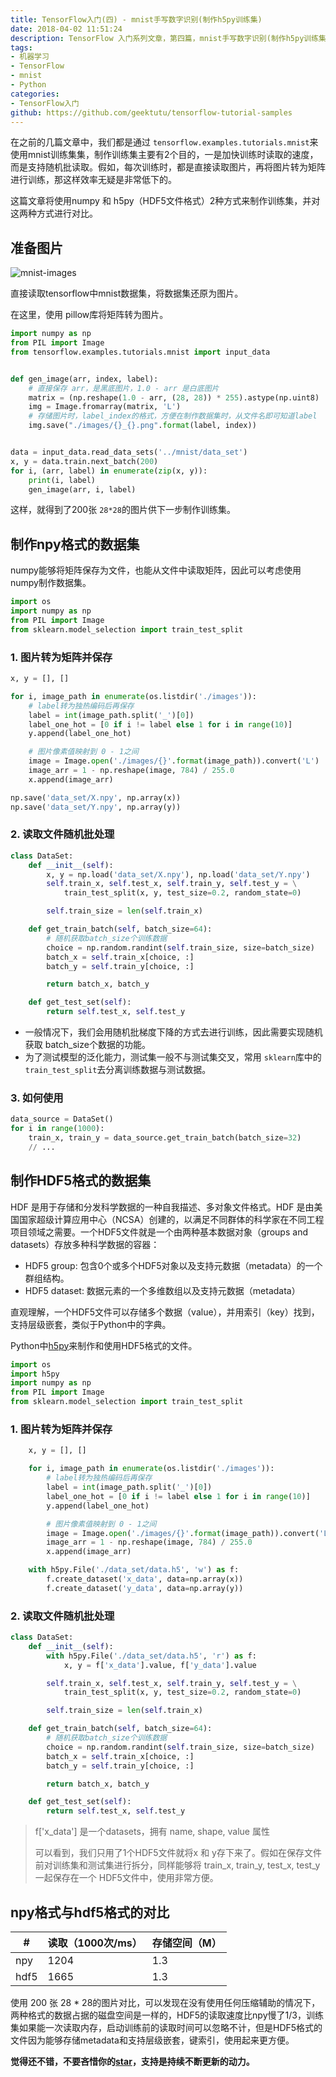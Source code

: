 ```yaml
---
title: TensorFlow入门(四) - mnist手写数字识别(制作h5py训练集)
date: 2018-04-02 11:51:24
description: TensorFlow 入门系列文章，第四篇，mnist手写数字识别(制作h5py训练集)。
tags:
- 机器学习
- TensorFlow
- mnist
- Python
categories:
- TensorFlow入门
github: https://github.com/geektutu/tensorflow-tutorial-samples
---
```


在之前的几篇文章中，我们都是通过  `tensorflow.examples.tutorials.mnist`来使用mnist训练集集，制作训练集主要有2个目的，一是加快训练时读取的速度，而是支持随机批读取。假如，每次训练时，都是直接读取图片，再将图片转为矩阵进行训练，那这样效率无疑是非常低下的。

这篇文章将使用numpy 和 h5py（HDF5文件格式）2种方式来制作训练集，并对这两种方式进行对比。

## 准备图片
![mnist-images](tensorflow-make-npy-hdf5-data-set/gen_mnist_images.png)

直接读取tensorflow中mnist数据集，将数据集还原为图片。

在这里，使用 pillow库将矩阵转为图片。

```python
import numpy as np
from PIL import Image
from tensorflow.examples.tutorials.mnist import input_data


def gen_image(arr, index, label):
    # 直接保存 arr，是黑底图片，1.0 - arr 是白底图片
    matrix = (np.reshape(1.0 - arr, (28, 28)) * 255).astype(np.uint8)
    img = Image.fromarray(matrix, 'L')
    # 存储图片时，label_index的格式，方便在制作数据集时，从文件名即可知道label
    img.save("./images/{}_{}.png".format(label, index))


data = input_data.read_data_sets('../mnist/data_set')
x, y = data.train.next_batch(200)
for i, (arr, label) in enumerate(zip(x, y)):
    print(i, label)
    gen_image(arr, i, label)
```

这样，就得到了200张 `28*28`的图片供下一步制作训练集。



## 制作npy格式的数据集

numpy能够将矩阵保存为文件，也能从文件中读取矩阵，因此可以考虑使用numpy制作数据集。

```python
import os
import numpy as np
from PIL import Image
from sklearn.model_selection import train_test_split
```

### 1. 图片转为矩阵并保存

```python
x, y = [], []

for i, image_path in enumerate(os.listdir('./images')):
    # label转为独热编码后再保存
    label = int(image_path.split('_')[0])
    label_one_hot = [0 if i != label else 1 for i in range(10)]
    y.append(label_one_hot)

    # 图片像素值映射到 0 - 1之间
    image = Image.open('./images/{}'.format(image_path)).convert('L')
    image_arr = 1 - np.reshape(image, 784) / 255.0
    x.append(image_arr)

np.save('data_set/X.npy', np.array(x))
np.save('data_set/Y.npy', np.array(y))
```

### 2. 读取文件随机批处理

```python
class DataSet:
    def __init__(self):
        x, y = np.load('data_set/X.npy'), np.load('data_set/Y.npy')
        self.train_x, self.test_x, self.train_y, self.test_y = \
            train_test_split(x, y, test_size=0.2, random_state=0)

        self.train_size = len(self.train_x)

    def get_train_batch(self, batch_size=64):
        # 随机获取batch_size个训练数据
        choice = np.random.randint(self.train_size, size=batch_size)
        batch_x = self.train_x[choice, :]
        batch_y = self.train_y[choice, :]

        return batch_x, batch_y

    def get_test_set(self):
        return self.test_x, self.test_y
```

- 一般情况下，我们会用随机批梯度下降的方式去进行训练，因此需要实现随机获取 batch_size个数据的功能。
- 为了测试模型的泛化能力，测试集一般不与测试集交叉，常用 `sklearn`库中的`train_test_split`去分离训练数据与测试数据。

### 3. 如何使用

```python
data_source = DataSet()
for i in range(1000):
    train_x, train_y = data_source.get_train_batch(batch_size=32)
    // ...
```



## 制作HDF5格式的数据集

HDF 是用于存储和分发科学数据的一种自我描述、多对象文件格式。HDF 是由美国国家超级计算应用中心（NCSA）创建的，以满足不同群体的科学家在不同工程项目领域之需要。一个HDF5文件就是一个由两种基本数据对象（groups and datasets）存放多种科学数据的容器：

- HDF5 group: 包含0个或多个HDF5对象以及支持元数据（metadata）的一个群组结构。
- HDF5 dataset: 数据元素的一个多维数组以及支持元数据（metadata）

直观理解，一个HDF5文件可以存储多个数据（value），并用索引（key）找到，支持层级嵌套，类似于Python中的字典。

Python中[h5py](http://docs.h5py.org/en/latest/index.html)来制作和使用HDF5格式的文件。

```python
import os
import h5py
import numpy as np
from PIL import Image
from sklearn.model_selection import train_test_split
```

### 1. 图片转为矩阵并保存

```python
    x, y = [], []

    for i, image_path in enumerate(os.listdir('./images')):
        # label转为独热编码后再保存
        label = int(image_path.split('_')[0])
        label_one_hot = [0 if i != label else 1 for i in range(10)]
        y.append(label_one_hot)

        # 图片像素值映射到 0 - 1之间
        image = Image.open('./images/{}'.format(image_path)).convert('L')
        image_arr = 1 - np.reshape(image, 784) / 255.0
        x.append(image_arr)

    with h5py.File('./data_set/data.h5', 'w') as f:
        f.create_dataset('x_data', data=np.array(x))
        f.create_dataset('y_data', data=np.array(y))
```

### 2. 读取文件随机批处理

```python
class DataSet:
    def __init__(self):
        with h5py.File('./data_set/data.h5', 'r') as f:
            x, y = f['x_data'].value, f['y_data'].value

        self.train_x, self.test_x, self.train_y, self.test_y = \
            train_test_split(x, y, test_size=0.2, random_state=0)

        self.train_size = len(self.train_x)

    def get_train_batch(self, batch_size=64):
        # 随机获取batch_size个训练数据
        choice = np.random.randint(self.train_size, size=batch_size)
        batch_x = self.train_x[choice, :]
        batch_y = self.train_y[choice, :]

        return batch_x, batch_y

    def get_test_set(self):
        return self.test_x, self.test_y
```

> f['x_data'] 是一个datasets，拥有 name, shape, value 属性
>
> 可以看到，我们只用了1个HDF5文件就将x 和 y存下来了。假如在保存文件前对训练集和测试集进行拆分，同样能够将 train_x, train_y, test_x, test_y 一起保存在一个 HDF5文件中，使用非常方便。

## npy格式与hdf5格式的对比

| #    | 读取（1000次/ms） | 存储空间（M） |
| ---- | ------------ | ------- |
| npy  | 1204         | 1.3     |
| hdf5 | 1665         | 1.3     |

使用 200 张 28 * 28的图片对比，可以发现在没有使用任何压缩辅助的情况下，两种格式的数据占据的磁盘空间是一样的，HDF5的读取速度比npy慢了1/3，训练集如果能一次读取内存，启动训练前的读取时间可以忽略不计，但是HDF5格式的文件因为能够存储metadata和支持层级嵌套，键索引，使用起来更方便。

**觉得还不错，不要吝惜你的[star](https://github.com/geektutu/tensorflow-tutorial-samples)，支持是持续不断更新的动力。**
